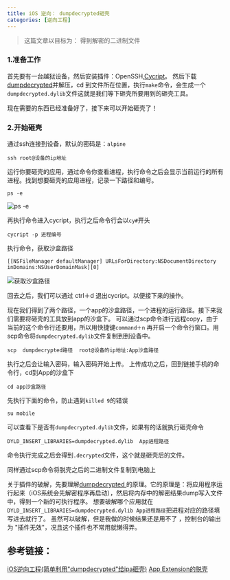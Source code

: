 ```yaml
---
title: iOS 逆向： dumpdecrypted砸壳
categories: [逆向工程]
---
```



> 这篇文章以目标为： 得到解密的二进制文件

### 1.准备工作

首先要有一台越狱设备，然后安装插件：OpenSSH,[Cycript](http://www.cycript.org/)。
然后下载[dumpdecrypted](https://github.com/stefanesser/dumpdecrypted/archive/master.zip)并解压，cd 到文件所在位置，执行```make```命令，会生成一个```dumpdecrypted.dylib```文件这就是我们等下砸壳所要用到的砸壳工具。

现在需要的东西已经准备好了，接下来可以开始砸壳了！
### 2.开始砸壳
通过ssh连接到设备，默认的密码是：```alpine```

```
ssh root@设备的ip地址
```

运行你要砸壳的应用，通过命令你查看进程，执行命令之后会显示当前运行的所有进程。找到想要砸壳的应用进程，记录一下路径和编号。

```
ps -e       
```

![ps -e](http://upload-images.jianshu.io/upload_images/1681985-d0191629cdfe928d.png?imageMogr2/auto-orient/strip%7CimageView2/2/w/520)

再执行命令进入cycript，执行之后命令行会以```cy#```开头

```
cycript -p 进程编号

```
执行命令，获取沙盒路径

```
[[NSFileManager defaultManager] URLsForDirectory:NSDocumentDirectory inDomains:NSUserDomainMask][0]
```

![获取沙盒路径](http://upload-images.jianshu.io/upload_images/1681985-408300cd263ca113.png?imageMogr2/auto-orient/strip%7CimageView2/2/w/520)

回去之后，我们可以通过 ctrl＋d 退出cycript。以便接下来的操作。

现在我们得到了两个路径，一个app的沙盒路径，一个进程的运行路径。接下来我们需要将砸壳的工具放到app的沙盒下。
可以通过scp命令进行远程copy，由于当前的这个命令行还要用，所以用快捷键```command＋n``` 再开启一个命令行窗口。用scp命令将```dumpdecrypted.dylib```文件复制到到设备中。

```
scp  dumpdecrypted路径  root@设备的ip地址:App沙盒路径
```

执行之后会让输入密码，输入密码开始上传。
上传成功之后，回到链接手机的命令行，cd到App的沙盒下

```
cd app沙盒路径
```

先执行下面的命令，防止遇到```killed 9```的错误

```
su mobile
```

可以查看下是否有```dumpdecrypted.dylib```文件，如果有的话就执行砸壳命令

```
DYLD_INSERT_LIBRARIES=dumpdecrypted.dylib  App进程路径
```

命令执行完成之后会得到```.decrypted```文件，这个就是砸壳后的文件。

同样通过scp命令将脱壳之后的二进制文件复制到电脑上

关于插件的破解，先要理解[dumpdecrypted ](https://github.com/stefanesser/dumpdecrypted)的原理。它的原理是：将应用程序运行起来（iOS系统会先解密程序再启动），然后将内存中的解密结果dump写入文件中，得到一个新的可执行程序。 想要破解哪个应用就在```DYLD_INSERT_LIBRARIES=dumpdecrypted.dylib App进程路径```把进程对应的路径填写进去就行了。
虽然可以破解，但是我做的时候结果还是用不了 ，控制台的输出为 "插件无效"，况且这个插件也不常用就懒得弄。

## 参考链接：
 [iOS逆向工程(简单利用"dumpdecrypted"给ipa砸壳)](http://www.jianshu.com/p/a4373b5feca0)
[App Extension的脱壳](https://nianxi.net/ios/dump-decrypted-ios-app-extensions.html)
